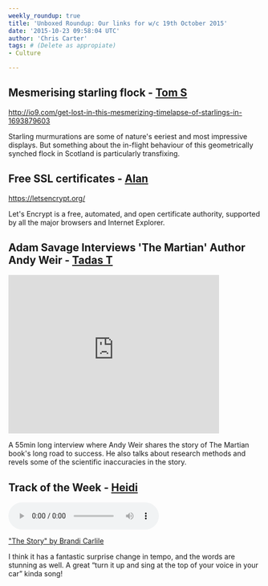 ```yaml
---
weekly_roundup: true
title: 'Unboxed Roundup: Our links for w/c 19th October 2015'
date: '2015-10-23 09:58:04 UTC'
author: 'Chris Carter'
tags: # (Delete as appropiate)
- Culture

---
```


## Mesmerising starling flock - [Tom S](/people#tom-sabin)

http://io9.com/get-lost-in-this-mesmerizing-timelapse-of-starlings-in-1693879603

Starling murmurations are some of nature's eeriest and most impressive displays. But something about the in-flight behaviour of this geometrically synched flock in Scotland is particularly transfixing.

## Free SSL certificates - [Alan](/people#alan-thomas)

https://letsencrypt.org/

Let's Encrypt is a free, automated, and open certificate authority, supported by all the major browsers and Internet Explorer.

## Adam Savage Interviews 'The Martian' Author Andy Weir - [Tadas T](https://twitter.com/tadas_t)

<iframe width="420" height="315" src="https://www.youtube.com/embed/5SemyzKgaUU" frameborder="0" allowfullscreen></iframe>

A 55min long interview where Andy Weir shares the story of The Martian book's long road to success. He also talks about research methods and revels some of the scientific inaccuracies in the story.

## Track of the Week - [Heidi](/people#heidi-geisler)
<audio controls>
  <source src="http://b.mp3fly.in/o8pQLtHTPaI/Brandi+Carlile+-+The+Story.mp3" type="audio/mpeg">
  Your browser does not support the audio element.
</audio>

["The Story" by Brandi Carlile](http://b.mp3fly.in/o8pQLtHTPaI/Brandi+Carlile+-+The+Story.mp3)

I think it has a fantastic surprise change in tempo, and the words are stunning as well. A great “turn it up and sing at the top of your voice in your car” kinda song!
